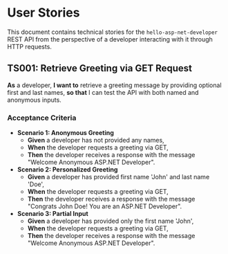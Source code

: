 # User Stories

This document contains technical stories for the `hello-asp-net-developer` REST API from the perspective of a developer interacting with it through HTTP requests.

## TS001: Retrieve Greeting via GET Request
**As** a developer, 
**I want to** retrieve a greeting message by providing optional first and last names,
**so that** I can test the API with both named and anonymous inputs.
### Acceptance Criteria
- **Scenario 1: Anonymous Greeting**
    - **Given** a developer has not provided any names,
    - **When** the developer requests a greeting via GET,
    - **Then** the developer receives a response with the message "Welcome Anonymous ASP.NET Developer".
- **Scenario 2: Personalized Greeting**
    - **Given** a developer has provided first name 'John' and last name 'Doe',
    - **When** the developer requests a greeting via GET,
    - **Then** the developer receives a response with the message "Congrats John Doe! You are an ASP.NET Developer".
- **Scenario 3: Partial Input**
    - **Given** a developer has provided only the first name 'John',
    - **When** the developer requests a greeting via GET,
    - **Then** the developer receives a response with the message "Welcome Anonymous ASP.NET Developer".

